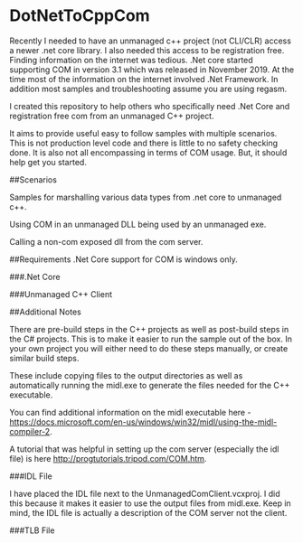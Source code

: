 # DotNetToCppCom

Recently I needed to have an unmanaged c++ project (not CLI/CLR) access a newer .net core library. I also needed this access to be registration free. Finding information on the internet was tedious. .Net core started supporting COM in version 3.1 which was released in November 2019. At the time most of the information on the internet involved .Net Framework. In addition most samples and troubleshooting assume you are using regasm. 

I created this repository to help others who specifically need .Net Core and registration free com from an unmanaged C++ project.

It aims to provide useful easy to follow samples with multiple scenarios. This is not production level code and there is little to no safety checking done. It is also not all encompassing in terms of COM usage. But, it should help get you started.


##Scenarios

Samples for marshalling various data types from .net core to unmanaged c++.

Using COM in an unmanaged DLL being used by an unmanaged exe.

Calling a non-com exposed dll from the com server.

##Requirements
.Net Core support for COM is windows only.


###.Net Core


###Unmanaged C++ Client

##Additional Notes

There are pre-build steps in the C++ projects as well as post-build steps in the C# projects. This is to make it easier to run the sample out of the box. In your own project you will either need to do these steps manually, or create similar build steps.

These include copying files to the output directories as well as automatically running the midl.exe to generate the files needed for the C++ executable.

You can find additional information on the midl executable here - https://docs.microsoft.com/en-us/windows/win32/midl/using-the-midl-compiler-2. 

A tutorial that was helpful in setting up the com server (especially the idl file) is here http://progtutorials.tripod.com/COM.htm.

###IDL File

I have placed the IDL file next to the UnmanagedComClient.vcxproj. I did this because it makes it easier to use the output files from midl.exe. Keep in mind, the IDL file is actually a description of the COM server not the client.

###TLB File

